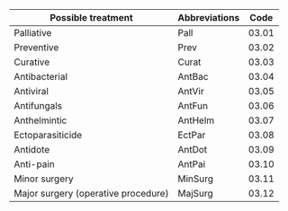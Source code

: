 | Possible treatment                  |  Abbreviations | Code  |
|-------------------------------------|----------------|-------|
| Palliative                          | Pall           | 03.01 |
| Preventive                          | Prev           | 03.02 |
| Curative                            | Curat          | 03.03 |
| Antibacterial                       | AntBac         | 03.04 |
| Antiviral                           | AntVir         | 03.05 |
| Antifungals                         | AntFun         | 03.06 |
| Anthelmintic                        | AntHelm        | 03.07 |
| Ectoparasiticide                    | EctPar         | 03.08 |
| Antidote                            | AntDot         | 03.09 |
| Anti-pain                           | AntPai         | 03.10 |
| Minor surgery                       | MinSurg        | 03.11 |
| Major surgery (operative procedure) | MajSurg        | 03.12 |